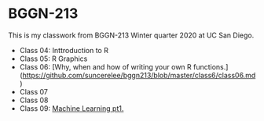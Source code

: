 # BGGN-213

This is my classwork from BGGN-213 Winter quarter 2020 at UC San Diego.

- Class 04: Inttroduction to R
- Class 05: R Graphics
- Class 06: [Why, when and how of writing your own R functions.] (https://github.com/suncerelee/bggn213/blob/master/class6/class06.md)
- Class 07
- Class 08
- Class 09: [Machine Learning pt1.](https://github.com/suncerelee/bggn213/blob/master/lecture%2009/lecture-09.md) 
